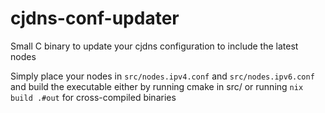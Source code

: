 # cjdns-conf-updater

Small C binary to update your cjdns configuration to include the latest nodes

Simply place your nodes in `src/nodes.ipv4.conf` and `src/nodes.ipv6.conf` and build the executable either by running cmake in src/ or running `nix build .#out` for cross-compiled binaries
